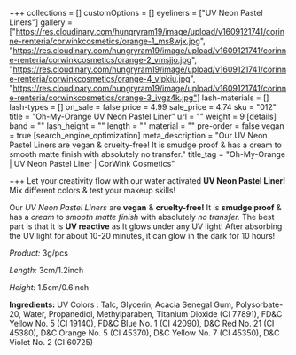 +++
collections = []
customOptions = []
eyeliners = ["UV Neon Pastel Liners"]
gallery = ["https://res.cloudinary.com/hungryram19/image/upload/v1609121741/corinne-renteria/corwinkcosmetics/orange-1_ms8wjx.jpg", "https://res.cloudinary.com/hungryram19/image/upload/v1609121741/corinne-renteria/corwinkcosmetics/orange-2_vmsjjo.jpg", "https://res.cloudinary.com/hungryram19/image/upload/v1609121741/corinne-renteria/corwinkcosmetics/orange-4_vlpkiu.jpg", "https://res.cloudinary.com/hungryram19/image/upload/v1609121741/corinne-renteria/corwinkcosmetics/orange-3_ivgz4k.jpg"]
lash-materials = []
lash-types = []
on_sale = false
price = 4.99
sale_price = 4.74
sku = "012"
title = "Oh-My-Orange UV Neon Pastel Liner"
url = ""
weight = 9
[details]
band = ""
lash_height = ""
length = ""
material = ""
pre-order = false
vegan = true
[search_engine_optimization]
meta_description = "Our UV Neon Pastel Liners are vegan & cruelty-free! It is smudge proof & has a cream to smooth matte finish with absolutely no transfer."
title_tag = "Oh-My-Orange | UV Neon Pastel Liner | CorWink Cosmetics"

+++
Let your creativity flow with our water activated **UV Neon Pastel Liner!** Mix different colors & test your makeup skills!

Our _UV Neon Pastel Liners_ are **vegan** & **cruelty-free!** It is **smudge proof** & has a _cream_ to _smooth matte finish_ with absolutely _no transfer._ The best part is that it is **UV reactive** as It glows under any UV light! After absorbing the UV light for about 10-20 minutes, it can glow in the dark for 10 hours!

_Product:_ 3g/pcs

_Length:_ 3cm/1.2inch

_Height:_ 1.5cm/0.6inch

**Ingredients:** UV Colors : Talc, Glycerin, Acacia Senegal Gum, Polysorbate-20, Water, Propanediol, Methylparaben, Titanium Dioxide (CI 77891), FD&C Yellow No. 5 (CI 19140), FD&C Blue No. 1 (CI 42090), D&C Red No. 21 (CI 45380), D&C Orange No. 5 (CI 45370), D&C Yellow No. 7 (CI 45350), D&C Violet No. 2 (CI 60725)